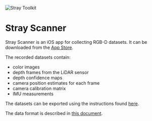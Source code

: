 ![Stray Toolkit](/images/stray-logo.png)
# Stray Scanner

Stray Scanner is an iOS app for collecting RGB-D datasets. It can be downloaded from the [App Store](https://apps.apple.com/us/app/stray-scanner/id1557051662).

The recorded datasets contain:
- color images
- depth frames from the LiDAR sensor
- depth confidence maps
- camera position estimates for each frame
- camera calibration matrix
- IMU measurements

The datasets can be exported using the instructions found [here](/docs/export.md).

The data format is described in [this document](/docs/format.md).


